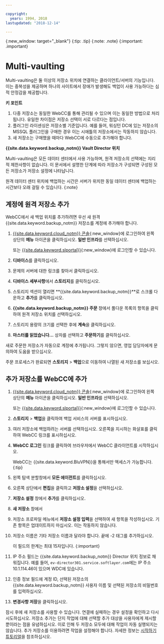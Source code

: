 ```yaml
---

copyright:
  years: 1994, 2018
lastupdated: "2018-12-14"

---
```

{:new_window: target="_blank"}
{:tip: .tip}
{:note: .note}
{:important: .important}

# Multi-vaulting

Multi-vaulting은 둘 이상의 저장소 위치에 연결하는 클라이언트/서버의 기능입니다. 이는 중복성을 제공하며 하나의 사이트에서 장애가 발생해도 백업이 사용 가능하다는 심적 안정감을 제공합니다.

**키 포인트**

1. 다중 저장소는 동일한 WebCC를 통해 관리될 수 있으며 이는 동일한 방법으로 처리됩니다. 유일한 차이점은 저장소 선택이 서로 다르다는 점입니다.
2. 플러그인 라이센싱은 저장소별 기준입니다. 예를 들어, 워싱턴 DC에 있는 저장소의 MSSQL 플러그인을 구매한 경우 이는 시애틀의 저장소에서는 작동하지 않습니다.
3. 새 저장소는 구매했을 때마다 WebCC에 수동으로 추가해야 합니다.

**{{site.data.keyword.backup_notm}} Vault Director 위치**

Multi-vaulting은 모든 데이터 센터에서 사용 가능하며, 원격 저장소의 선택에는 지리적 제한사항이 없습니다. 이 문서에서 설명한 단계에 따라 저장소가 구성되면 구성된 모든 저장소가 저장소 설정에 나타납니다.

원격 데이터 센터 위치에 백업하는 시간은 서버가 위치한 동일 데이터 센터에 백업하는 시간보다 오래 걸릴 수 있습니다.
{:note}

## 계정에 원격 저장소 추가

WebCC에서 새 백업 위치를 추가하려면 우선 새 원격 {{site.data.keyword.backup_notm}} 저장소를 계정에 추가해야 합니다. 

1. [{{site.data.keyword.cloud_notm}} 콘솔](https://console.bluemix.net/catalog/){:new_window}에 로그인하여 왼쪽 상단의 **메뉴** 아이콘을 클릭하십시오. **일반 인프라**를 선택하십시오. 

   또는 [{{site.data.keyword.slportal}}](https://control.softlayer.com/){:new_window}에 로그인할 수 있습니다. 
2. **디바이스**를 클릭하십시오.
3. 문제의 서버에 대한 링크를 찾아서 클릭하십시오.
4. **디바이스 세부사항**에서 **스토리지**를 클릭하십시오.
5. 스토리지 섹션이 열리면 **{{site.data.keyword.backup_notm}}**로 스크롤 다운하고 **추가**를 클릭하십시오. 
6. **{{site.data.keyword.backup_notm}} 주문** 창에서 풀다운 목록의 항목을 클릭하여 원격 저장소 위치를 선택하십시오. 
7. 스토리지 용량의 크기를 선택한 후에 **계속**을 클릭하십시오.
8. **마스터를 읽었습니다...** 상자를 선택하고 **주문하기**를 클릭하십시오.

새로 주문한 저장소가 자동으로 계정에 추가됩니다. 그렇지 않으면, 영업 담당자에게 문의하여 도움을 받으십시오.

주문 프로세스가 완료되면 **스토리지** > **백업**으로 이동하여 나열된 새 저장소를 보십시오.

## 추가 저장소를 WebCC에 추가

1. [{{site.data.keyword.cloud_notm}} 콘솔](https://console.bluemix.net/catalog/){:new_window}에 로그인하여 왼쪽 상단의 **메뉴** 아이콘을 클릭하십시오. **일반 인프라**를 선택하십시오. 

   또는 [{{site.data.keyword.slportal}}](https://control.softlayer.com/){:new_window}에 로그인할 수 있습니다. 
2. **스토리지** > **백업**을 클릭하여 백업 서비스의 서버를 표시하십시오. 
3. 여러 저장소에 백업하려는 서버를 선택하십시오. 오른쪽을 지시하는 화살표를 클릭하여 WebCC 링크를 표시하십시오.
4. **WebCC 로그인** 링크를 클릭하여 브라우저에서 WebCC 클라이언트를 시작하십시오.

   WebCC는 {{site.data.keyword.BluVPN}}을 통해서만 액세스가 가능합니다.
   {:tip}
5. 왼쪽 탐색 분할창에서 **모든 에이전트**를 클릭하십시오.
6. 오른쪽 상단에서 **편집**을 클릭하고 **저장소 설정**을 선택하십시오.
7. **저장소 설정** 창에서 **추가**를 클릭하십시오.
8. **새 저장소** 창에서
  1. 저장소 프로파일 메뉴에서 **저장소 설정 입력**을 선택하여 새 항목을 작성하십시오. 기존 항목은 업데이트하지 마십시오. 이는 작동하지 않습니다.
  2. 저장소 이름은 기타 저장소 이름과 달라야 합니다. 끝에 -2 태그를 추가하십시오. <br/>

     이 필드의 한계는 최대 15자입니다.
     {:important}
  3. IP 주소 필드는 {{site.data.keyword.backup_notm}} Director 위치 정보로 채워집니다. 예를 들어, `ev-director301.service.softlayer.com`에는 IP 주소 10.1.114.46이 있으며 WDC에 있습니다.
  4. 인증 정보 필드에 계정 ID, 선택된 저장소의 {{site.data.keyword.backup_notm}} 사용자 이름 및 선택된 저장소의 비밀번호를 입력하십시오. 
  5. **변경사항 저장**을 클릭하십시오.

잠시 후에 새 저장소를 사용할 수 있습니다. 연결에 실패하는 경우 설정을 확인하고 다시 시도하십시오. 저장소 추가는 단지 작업에 대해 선택할 추가 대상을 사용자에게 제시할 뿐이라는 점을 유념하십시오. 이로 인해 두 저장소 모두에 대해 작업이 자동 실행되지는 않습니다. 추가 저장소를 이용하려면 작업을 설정해야 합니다. 자세한 정보는 [시작하기 튜토리얼](index.html)을 참조하십시오. 

